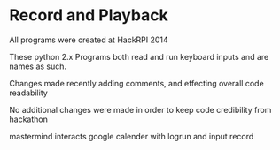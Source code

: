 Record and Playback
==========
All programs were created at HackRPI 2014 

These python 2.x Programs both read and run keyboard inputs and are names as such.

Changes made recently adding comments, and effecting overall code readability

No additional changes were made in order to keep code credibility from hackathon

mastermind interacts google calender with logrun and input record
